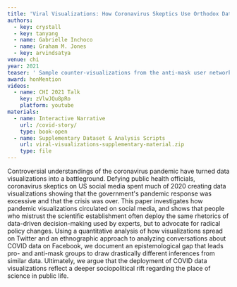 ```yaml
---
title: 'Viral Visualizations: How Coronavirus Skeptics Use Orthodox Data Practices to Promote Unorthodox Science Online'
authors:
  - key: crystall
  - key: tanyang
  - name: Gabrielle Inchoco
  - name: Graham M. Jones
  - key: arvindsatya
venue: chi
year: 2021
teaser: ' Sample counter-visualizations from the anti-mask user network. While there are meme-based visualizations, anti-maskers on Twitter adopt the same visual vocabulary as visualization experts and the mainstream media.'
award: honMention
videos:
  - name: CHI 2021 Talk
    key: zVlwJQu8pRo
    platform: youtube
materials:
  - name: Interactive Narrative
    url: /covid-story/
    type: book-open
  - name: Supplementary Dataset & Analysis Scripts
    url: viral-visualizations-supplementary-material.zip
    type: file
---
```

Controversial understandings of the coronavirus pandemic have turned data visualizations into a battleground. Defying public health officials, coronavirus skeptics on US social media spent much of 2020 creating data visualizations showing that the government's pandemic response was excessive and that the crisis was over. This paper investigates how pandemic visualizations circulated on social media, and shows that people who mistrust the scientific establishment often deploy the same rhetorics of data-driven decision-making used by experts, but to advocate for radical policy changes. Using a quantitative analysis of how visualizations spread on Twitter and an ethnographic approach to analyzing conversations about COVID data on Facebook, we document an epistemological gap that leads pro- and anti-mask groups to draw drastically different inferences from similar data. Ultimately, we argue that the deployment of COVID data visualizations reflect a deeper sociopolitical rift regarding the place of science in public life.
